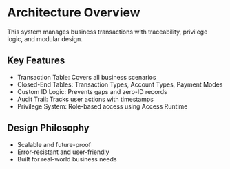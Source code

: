 # Architecture Overview

This system manages business transactions with traceability, privilege logic, and modular design.

## Key Features
- Transaction Table: Covers all business scenarios
- Closed-End Tables: Transaction Types, Account Types, Payment Modes
- Custom ID Logic: Prevents gaps and zero-ID records
- Audit Trail: Tracks user actions with timestamps
- Privilege System: Role-based access using Access Runtime

## Design Philosophy
- Scalable and future-proof
- Error-resistant and user-friendly
- Built for real-world business needs
